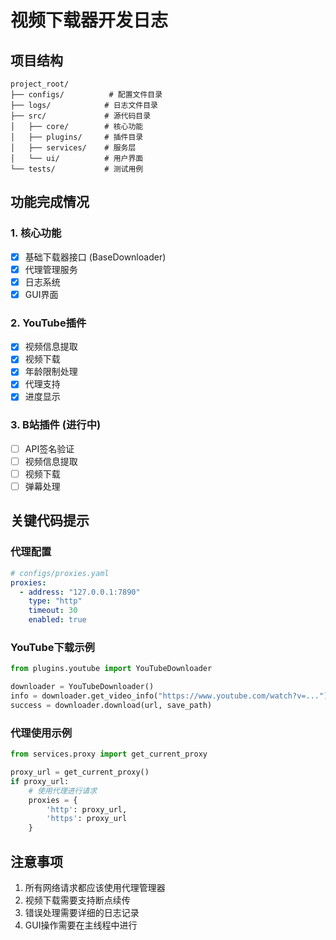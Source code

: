 # 视频下载器开发日志

## 项目结构
```
project_root/
├── configs/          # 配置文件目录
├── logs/            # 日志文件目录
├── src/             # 源代码目录
│   ├── core/        # 核心功能
│   ├── plugins/     # 插件目录
│   ├── services/    # 服务层
│   └── ui/          # 用户界面
└── tests/           # 测试用例
```

## 功能完成情况

### 1. 核心功能
- [x] 基础下载器接口 (BaseDownloader)
- [x] 代理管理服务
- [x] 日志系统
- [x] GUI界面

### 2. YouTube插件
- [x] 视频信息提取
- [x] 视频下载
- [x] 年龄限制处理
- [x] 代理支持
- [x] 进度显示

### 3. B站插件 (进行中)
- [ ] API签名验证
- [ ] 视频信息提取
- [ ] 视频下载
- [ ] 弹幕处理

## 关键代码提示

### 代理配置
```yaml
# configs/proxies.yaml
proxies:
  - address: "127.0.0.1:7890"
    type: "http"
    timeout: 30
    enabled: true
```

### YouTube下载示例
```python
from plugins.youtube import YouTubeDownloader

downloader = YouTubeDownloader()
info = downloader.get_video_info("https://www.youtube.com/watch?v=...")
success = downloader.download(url, save_path)
```

### 代理使用示例
```python
from services.proxy import get_current_proxy

proxy_url = get_current_proxy()
if proxy_url:
    # 使用代理进行请求
    proxies = {
        'http': proxy_url,
        'https': proxy_url
    }
```

## 注意事项
1. 所有网络请求都应该使用代理管理器
2. 视频下载需要支持断点续传
3. 错误处理需要详细的日志记录
4. GUI操作需要在主线程中进行 